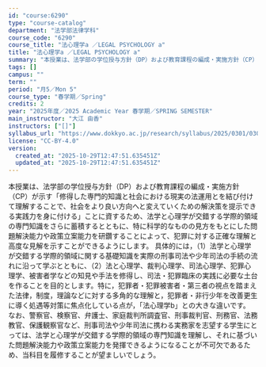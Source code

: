 ```yaml
---
id: "course:6290"
type: "course-catalog"
department: "法学部法律学科"
course_code: "6290"
course_title: "法心理学a ／LEGAL PSYCHOLOGY a"
title: "法心理学a ／LEGAL PSYCHOLOGY a"
summary: "本授業は、法学部の学位授与方針（DP）および教育課程の編成・実施方針（CP）が示す「修得した専門的知識と社会における現実の法運用とを結び付けて理解することで、社会をより良い方向へと変えていくための解決策を提示できる実践力を身に付ける」ことに…"
tags: []
campus: ""
term: ""
period: "月5／Mon 5"
course_type: "春学期／Spring"
credits: 2
year: "2025年度／2025 Academic Year 春学期／SPRING SEMESTER"
main_instructor: "大江 由香"
instructors: ["[]"]
syllabus_url: "https://www.dokkyo.ac.jp/research/syllabus/2025/0301/0301_06290_ja_JP.html"
license: "CC-BY-4.0"
version:
  created_at: "2025-10-29T12:47:51.635451Z"
  updated_at: "2025-10-29T12:47:51.635451Z"
---
```

本授業は、法学部の学位授与方針（DP）および教育課程の編成・実施方針（CP）が示す「修得した専門的知識と社会における現実の法運用とを結び付けて理解することで、社会をより良い方向へと変えていくための解決策を提示できる実践力を身に付ける」ことに資するため、法学と心理学が交錯する学際的領域の専門知識をさらに蓄積するとともに、特に科学的なものの見方をもとにした問題解決能力や政策立案能力を研鑽することによって、犯罪に対する正確な理解と高度な見解を示すことができるようにします。 具体的には，（1）法学と心理学が交錯する学際的領域に関する基礎知識を実際の刑事司法や少年司法の手続の流れに沿って学ぶとともに、（2）法と心理学、裁判心理学、司法心理学、犯罪心理学、被害者学などの知見や手法を修得し、司法・犯罪臨床の実践に必要な土台を作ることを目的とします。特に，犯罪者・犯罪被害者・第三者の視点を踏まえた法律，制度，理論などに対する多角的な理解と，犯罪者・非行少年を改善更生に導く処遇等対策に焦点化している点が，「法心理学b」との大きな違いです。 なお、警察官、検察官、弁護士、家庭裁判所調査官、刑事裁判官、刑務官、法務教官、保護観察官など、刑事司法や少年司法に携わる実務家を志望する学生にとっては、法学と心理学が交錯する学際的領域の専門知識を理解し、それに基づいた問題解決能力や政策立案能力を発揮できるようになることが不可欠であるため、当科目を履修することが望ましいでしょう。
